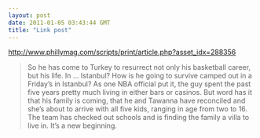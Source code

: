 ```yaml
---
layout: post
date: 2011-01-05 03:43:44 GMT
title: "Link post"
---
```

<http://www.phillymag.com/scripts/print/article.php?asset_idx=288356>

> So he has come to Turkey to resurrect not only his basketball career, but his life. In … Istanbul? How is he going to survive camped out in a Friday’s in Istanbul? 
As one NBA official put it, the guy spent the past five years pretty much living in either bars or casinos. But word has it that his family is coming, that he and Tawanna have reconciled and she’s about to arrive with all five kids, ranging in age from two to 16. The team has checked out schools and is finding the family a villa to live in. It’s a new beginning.
